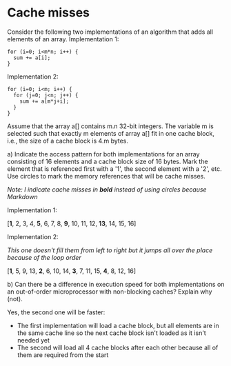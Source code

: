 # Cache misses
Consider the following two implementations of an algorithm that adds all elements of an array.
Implementation 1:
```
for (i=0; i<m*n; i++) {
  sum += a[i];
}
```
Implementation 2:
```
for (i=0; i<m; i++) {
  for (j=0; j<n; j++) {
    sum += a[m*j+i];
  }
}
```

Assume that the array a\[] contains m.n 32-bit integers. The variable m is selected such that
exactly m elements of array a\[] fit in one cache block, i.e., the size of a cache block is 4.m
bytes.

a) Indicate the access pattern for both implementations for an array consisting of 16 elements 
and a cache block size of 16 bytes. Mark the element that is referenced first with a '1', the second
element with a '2', etc. Use circles to mark the memory references that will be cache misses.

_Note: I indicate cache misses in **bold** instead of using circles because Markdown_

Implementation 1:

[**1**, 2, 3, 4, **5**, 6, 7, 8, **9**, 10, 11, 12, **13**, 14, 15, 16]

Implementation 2:

_This one doesn't fill them from left to right but it jumps all over the place because of the loop order_

[**1**, 5, 9, 13, **2**, 6, 10, 14, **3**, 7, 11, 15, **4**, 8, 12, 16]


b) Can there be a difference in execution speed for both implementations on an out-of-order
microprocessor with non-blocking caches? Explain why (not).

Yes, the second one will be faster:
- The first implementation will load a cache block, but all elements are in the same cache line so the next cache block isn't loaded as it isn't needed yet
- The second will load all 4 cache blocks after each other because all of them are required from the start
